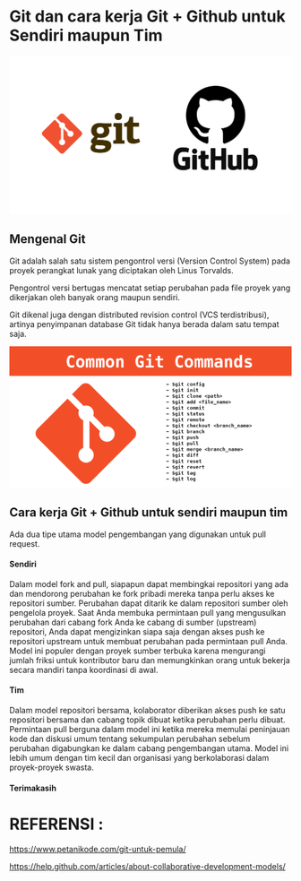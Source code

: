 Git dan cara kerja Git + Github untuk Sendiri maupun Tim
========================================================
![SaaS](https://github.com/riskalest/git-sendiri-tim/blob/master/gi%2Bgithub.png)

## **Mengenal Git**

Git adalah salah satu sistem pengontrol versi (Version Control System) pada proyek perangkat lunak yang diciptakan oleh Linus Torvalds.

Pengontrol versi bertugas mencatat setiap perubahan pada file proyek yang dikerjakan oleh banyak orang maupun sendiri.

Git dikenal juga dengan distributed revision control (VCS terdistribusi), artinya penyimpanan database Git tidak hanya berada dalam satu tempat saja.

![SaaS](https://github.com/riskalest/git-sendiri-tim/blob/master/git_common.png)

## **Cara kerja Git + Github untuk sendiri maupun tim**

Ada dua tipe utama model pengembangan yang digunakan untuk pull request.

#### **Sendiri**

Dalam model fork and pull, siapapun dapat membingkai repositori yang ada dan mendorong perubahan ke fork pribadi mereka tanpa perlu akses ke repositori sumber. Perubahan dapat ditarik ke dalam repositori sumber oleh pengelola proyek. Saat Anda membuka permintaan pull yang mengusulkan perubahan dari cabang fork Anda ke cabang di sumber (upstream) repositori, 
Anda dapat mengizinkan siapa saja dengan akses push ke repositori upstream untuk membuat perubahan pada permintaan pull Anda. Model ini populer dengan proyek sumber terbuka 
karena mengurangi jumlah friksi untuk kontributor baru dan memungkinkan orang untuk bekerja secara mandiri tanpa koordinasi di awal.

#### **Tim**

Dalam model repositori bersama, kolaborator diberikan akses push ke satu repositori bersama dan cabang topik dibuat ketika perubahan perlu dibuat. Permintaan pull berguna dalam model ini ketika mereka memulai peninjauan kode dan diskusi umum tentang sekumpulan perubahan sebelum perubahan digabungkan ke dalam cabang pengembangan utama. 
Model ini lebih umum dengan tim kecil dan organisasi yang berkolaborasi dalam proyek-proyek swasta.


#### Terimakasih

REFERENSI :
===========
https://www.petanikode.com/git-untuk-pemula/

https://help.github.com/articles/about-collaborative-development-models/


